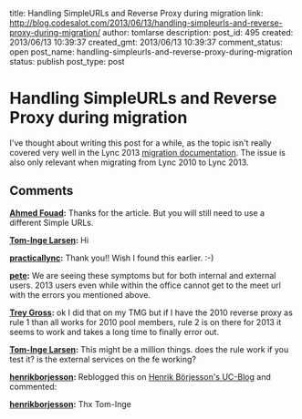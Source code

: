 title: Handling SimpleURLs and Reverse Proxy during migration
link: http://blog.codesalot.com/2013/06/13/handling-simpleurls-and-reverse-proxy-during-migration/
author: tomlarse
description: 
post_id: 495
created: 2013/06/13 10:39:37
created_gmt: 2013/06/13 10:39:37
comment_status: open
post_name: handling-simpleurls-and-reverse-proxy-during-migration
status: publish
post_type: post

# Handling SimpleURLs and Reverse Proxy during migration

I've thought about writing this post for a while, as the topic isn't really covered very well in the Lync 2013 [migration documentation](http://technet.microsoft.com/en-us/library/jj205369.aspx). The issue is also only relevant when migrating from Lync 2010 to Lync 2013.

## Comments

**[Ahmed Fouad](#358 "2013-10-26 16:21:09"):** Thanks for the article. But you will still need to use a different Simple URLs.

**[Tom-Inge Larsen](#359 "2013-10-28 09:51:19"):** Hi

**[practicallync](#398 "2013-11-24 14:17:43"):** Thank you!! Wish I found this earlier. :-)

**[pete](#435 "2014-02-11 20:02:58"):** We are seeing these symptoms but for both internal and external users. 2013 users even while within the office cannot get to the meet url with the errors you mentioned above.

**[Trey Gross](#392 "2013-11-14 22:55:48"):** ok I did that on my TMG but if I have the 2010 reverse proxy as rule 1 than all works for 2010 pool members, rule 2 is on there for 2013 it seems to work and takes a long time to finally error out.

**[Tom-Inge Larsen](#393 "2013-11-14 23:01:36"):** This might be a million things. does the rule work if you test it? is the external services on the fe working?

**[henrikborjesson](#2602 "2014-11-05 09:19:20"):** Reblogged this on [Henrik Börjesson's UC-Blog](http://henrikborjesson.wordpress.com/2014/11/05/handling-simpleurls-and-reverse-proxy-during-migration/) and commented:

**[henrikborjesson](#2603 "2014-11-05 09:20:46"):** Thx Tom-Inge

